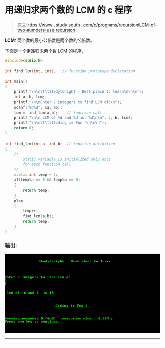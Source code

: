 # 用递归求两个数的 LCM 的 c 程序

> 原文:[https://www . study south . com/c/programs/recursion/LCM-of-two-numbers-use-recursion](https://www.studytonight.com/c/programs/recursion/lcm-of-two-numbers-using-recursion)

**LCM:** 两个数的最小公倍数是两个数的公倍数。

下面是一个用递归求两个数 LCM 的程序。

```cpp
#include<stdio.h>

int find_lcm(int, int);   // function prototype declaration

int main()
{
    printf("\n\n\t\tStudytonight - Best place to learn\n\n\n");
    int a, b, lcm;
    printf("\n\nEnter 2 integers to find LCM of:\n");
    scanf("%d%d", &a, &b);
    lcm = find_lcm(a,b);    // function call
    printf("\n\n LCM of %d and %d is: %d\n\n", a, b, lcm);
    printf("\n\n\t\t\tCoding is Fun !\n\n\n");
    return 0;
}

int find_lcm(int a, int b)  // function definition
{
    /*
        static variable is initialized only once 
        for each function call
    */
    static int temp = 1;    
    if(temp%a == 0 && temp%b == 0)
    {
        return temp;
    }
    else
    {
        temp++;
        find_lcm(a,b);
        return temp;
    }
}
```

### 输出:

![C Program to find LCM of numbers using recursion](img/99a0a78e1e65c8260197633773ad5223.png)

* * *

* * *